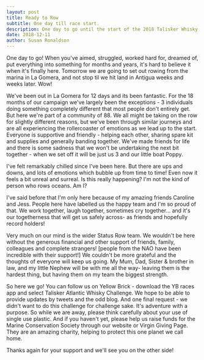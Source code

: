 ```yaml
---
layout: post
title: Ready to Row
subtitle: One day till race start.
description: One day to go until the start of the 2018 Talisker Whisky Atlantic Challenge.
date: 2018-12-11
author: Susan Ronaldson
---
```


One day to go! When you've aimed, struggled, worked hard for, dreamed of, put everything into something for months and years, it's hard to believe it when it's finally here. Tomorrow we are going to set out rowing from the marina in La Gomera, and not stop til we hit land in Antigua weeks and weeks later. Wow!

We've been out in La Gomera for 12 days and its been fantastic. For the 18 months of our campaign we've largely been the exceptions - 3 individuals doing something completely different that most people don't entirely get. But here we're part of a community of 88. We all might be taking on the row for slightly different reasons, but we've been through similar journeys and are all experiencing the rollercoaster of emotions as we lead up to the start. Everyone is supportive and friendly - helping each other, sharing spare kit and supplies and generally banding together. We've made friends for life and there is some sadness that we won't be undertaking the next bit together - when we set off it will be just us 3 and our little boat Poppy.

I've felt remarkably chilled since I've been here. But there are ups and downs, and lots of emotions which bubble up from time to time! Even now it feels a bit unreal and surreal. Is this really happening? I'm not the kind of person who rows oceans. Am I?

I've said before that I'm only here because of my amazing friends Caroline and Jess. People here have labelled us the happy team and I'm so proud of that. We work together, laugh together, sometimes cry together... and it's our togetherness that will get us safely across- as friends and hopefully record holders!

Very much on our mind is the wider Status Row team. We wouldn't be here without the generous financial and other support of friends, family, colleagues and complete strangers! [people from the NAO have been incredible with their support!] We couldn't be more grateful and the thoughts of everyone will keep us going. My Mum, Dad, Sister & brother in law, and my little Nephew will be with me all the way- leaving them is the hardest thing, but having them on my team the biggest strength.

So here we go! You can follow us on Yellow Brick - download the YB races app and select Talisker Atlantic Whisky Challenge. We hope to be able to provide updates by tweets and the odd blog. And one final request - we didn't want to do this challenge for challenge sake. It's adventure with a purpose. So while we are away, please think carefully about your use of single use plastic. And if you haven't yet, please help us raise funds for the Marine Conservation Society through our website or Virgin Giving Page. They are an amazing charity, helping to protect this one planet we call home.

Thanks again for your support and we'll see you on the other side!

